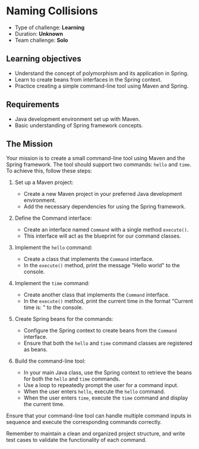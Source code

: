# Naming Collisions

* Type of challenge: **Learning**
* Duration: **Unknown**
* Team challenge: **Solo**

## Learning objectives
- Understand the concept of polymorphism and its application in Spring.
- Learn to create beans from interfaces in the Spring context.
- Practice creating a simple command-line tool using Maven and Spring.

## Requirements
- Java development environment set up with Maven.
- Basic understanding of Spring framework concepts.

## The Mission

Your mission is to create a small command-line tool using Maven and the Spring framework. The tool should support two commands: `hello` and `time`. To achieve this, follow these steps:

1. Set up a Maven project:
   - Create a new Maven project in your preferred Java development environment.
   - Add the necessary dependencies for using the Spring framework.

2. Define the Command interface:
   - Create an interface named `Command` with a single method `execute()`.
   - This interface will act as the blueprint for our command classes.

3. Implement the `hello` command:
   - Create a class that implements the `Command` interface.
   - In the `execute()` method, print the message "Hello world" to the console.

4. Implement the `time` command:
   - Create another class that implements the `Command` interface.
   - In the `execute()` method, print the current time in the format "Current time is: <the current time>" to the console.

5. Create Spring beans for the commands:
   - Configure the Spring context to create beans from the `Command` interface.
   - Ensure that both the `hello` and `time` command classes are registered as beans.

6. Build the command-line tool:
   - In your main Java class, use the Spring context to retrieve the beans for both the `hello` and `time` commands.
   - Use a loop to repeatedly prompt the user for a command input.
   - When the user enters `hello`, execute the `hello` command.
   - When the user enters `time`, execute the `time` command and display the current time.

Ensure that your command-line tool can handle multiple command inputs in sequence and execute the corresponding commands correctly.

Remember to maintain a clean and organized project structure, and write test cases to validate the functionality of each command.